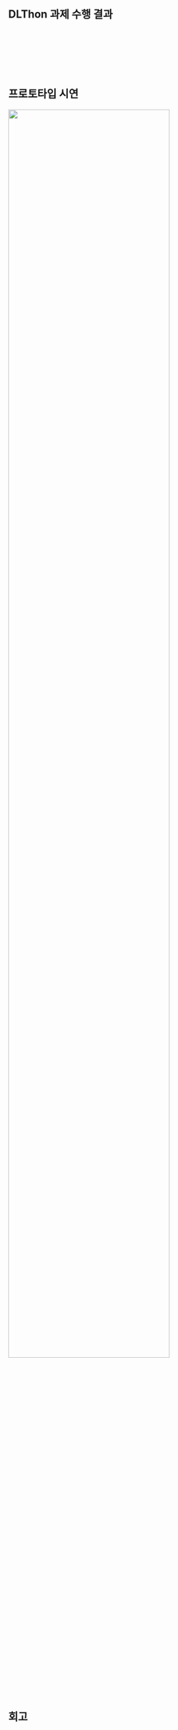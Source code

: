 ## DLThon 과제 수행 결과


<br><br>


   
<br><br>

## 프로토타입 시연
<img width="80%" src="https://github.com/Ligoan/quest/blob/main/Main_quest/Quest04/%EC%8B%9C%EC%97%B0%20%EC%98%81%EC%83%81/%ED%94%84%EB%A1%9C%ED%86%A0%ED%83%80%EC%9E%85%20%EA%B5%AC%ED%98%84%20%EC%8B%9C%EC%97%B0.gif"/>

<br><br>


## 회고
